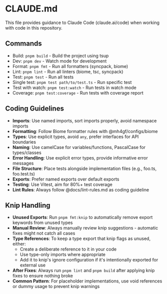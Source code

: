 # CLAUDE.md

This file provides guidance to Claude Code (claude.ai/code) when working with code in this repository.

## Commands

- Build: `pnpm build` - Build the project using tsup
- Dev: `pnpm dev` - Watch mode for development
- Format: `pnpm fmt` - Run all formatters (syncpack, biome)
- Lint: `pnpm lint` - Run all linters (biome, tsc, syncpack)
- Test: `pnpm test` - Run all tests
- Single test: `pnpm test path/to/test.ts` - Run specific test
- Test with watch: `pnpm test:watch` - Run tests in watch mode
- Coverage: `pnpm test:coverage` - Run tests with coverage report

## Coding Guidelines

- **Imports**: Use named imports, sort imports properly, avoid namespace imports
- **Formatting**: Follow Biome formatter rules with @mh4gf/configs/biome
- **Types**: Use explicit types, avoid `any`, prefer interfaces for API boundaries
- **Naming**: Use camelCase for variables/functions, PascalCase for types/classes
- **Error Handling**: Use explicit error types, provide informative error messages
- **File Structure**: Place tests alongside implementation files (e.g., foo.ts, foo.test.ts)
- **Exports**: Prefer named exports over default exports
- **Testing**: Use Vitest, aim for 80%+ test coverage
- **Lint Rules**: Always follow @docs/lint-rules.md as coding guideline

## Knip Handling

- **Unused Exports**: Run `pnpm fmt:knip` to automatically remove export keywords from unused types
- **Manual Review**: Always manually review knip suggestions - automatic fixes might not catch all cases
- **Type References**: To keep a type export that knip flags as unused, either:
  - Create a deliberate reference to it in your code
  - Use type-only imports where appropriate
  - Add it to knip's ignore configuration if it's intentionally exported for external use
- **After Fixes**: Always run `pnpm lint` and `pnpm build` after applying knip fixes to ensure nothing broke
- **Common Pattern**: For placeholder implementations, use void references or dummy usage to prevent knip warnings
